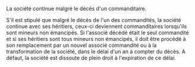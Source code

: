 La société continue malgré le décès d'un commanditaire.

S'il est stipulé que malgré le décès de l'un des commandités, la société continue avec ses héritiers, ceux-ci deviennent commanditaires lorsqu'ils sont mineurs non émancipés. Si l'associé décédé était le seul commandité et si ses héritiers sont tous mineurs non émancipés, il doit être procédé à son remplacement par un nouvel associé commandité ou à la transformation de la société, dans le délai d'un an à compter du décès. A défaut, la société est dissoute de plein droit à l'expiration de ce délai.

